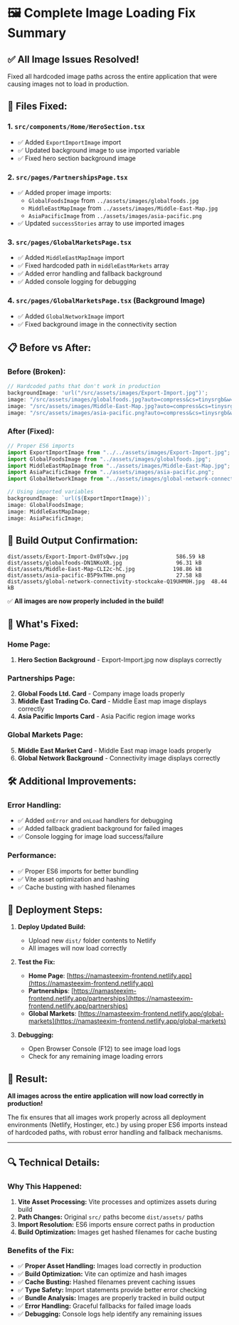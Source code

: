 # 🖼️ Complete Image Loading Fix Summary

## ✅ **All Image Issues Resolved!**

Fixed all hardcoded image paths across the entire application that were causing images not to load in production.

## 🔧 **Files Fixed:**

### **1. `src/components/Home/HeroSection.tsx`**

- ✅ Added `ExportImportImage` import
- ✅ Updated background image to use imported variable
- ✅ Fixed hero section background image

### **2. `src/pages/PartnershipsPage.tsx`**

- ✅ Added proper image imports:
  - `GlobalFoodsImage` from `../assets/images/globalfoods.jpg`
  - `MiddleEastMapImage` from `../assets/images/Middle-East-Map.jpg`
  - `AsiaPacificImage` from `../assets/images/asia-pacific.png`
- ✅ Updated `successStories` array to use imported images

### **3. `src/pages/GlobalMarketsPage.tsx`**

- ✅ Added `MiddleEastMapImage` import
- ✅ Fixed hardcoded path in `middleEastMarkets` array
- ✅ Added error handling and fallback background
- ✅ Added console logging for debugging

### **4. `src/pages/GlobalMarketsPage.tsx` (Background Image)**

- ✅ Added `GlobalNetworkImage` import
- ✅ Fixed background image in the connectivity section

## 📋 **Before vs After:**

### **Before (Broken):**

```javascript
// Hardcoded paths that don't work in production
backgroundImage: 'url("/src/assets/images/Export-Import.jpg")';
image: "/src/assets/images/globalfoods.jpg?auto=compress&cs=tinysrgb&w=400&h=400&fit=crop";
image: "/src/assets/images/Middle-East-Map.jpg?auto=compress&cs=tinysrgb&w=400&h=400&fit=crop";
image: "/src/assets/images/asia-pacific.png?auto=compress&cs=tinysrgb&w=400&h=400&fit=crop";
```

### **After (Fixed):**

```javascript
// Proper ES6 imports
import ExportImportImage from "../../assets/images/Export-Import.jpg";
import GlobalFoodsImage from "../assets/images/globalfoods.jpg";
import MiddleEastMapImage from "../assets/images/Middle-East-Map.jpg";
import AsiaPacificImage from "../assets/images/asia-pacific.png";
import GlobalNetworkImage from "../assets/images/global-network-connectivity-stockcake.jpg";

// Using imported variables
backgroundImage: `url(${ExportImportImage})`;
image: GlobalFoodsImage;
image: MiddleEastMapImage;
image: AsiaPacificImage;
```

## 🚀 **Build Output Confirmation:**

```
dist/assets/Export-Import-Dx0TsQwv.jpg               586.59 kB
dist/assets/globalfoods-DN1NKoXR.jpg                 96.31 kB
dist/assets/Middle-East-Map-CLI2c-hC.jpg            198.86 kB
dist/assets/asia-pacific-B5P9xTHm.png                27.58 kB
dist/assets/global-network-connectivity-stockcake-Q19UHM0H.jpg  48.44 kB
```

✅ **All images are now properly included in the build!**

## 🎯 **What's Fixed:**

### **Home Page:**

1. **Hero Section Background** - Export-Import.jpg now displays correctly

### **Partnerships Page:**

2. **Global Foods Ltd. Card** - Company image loads properly
3. **Middle East Trading Co. Card** - Middle East map image displays correctly
4. **Asia Pacific Imports Card** - Asia Pacific region image works

### **Global Markets Page:**

5. **Middle East Market Card** - Middle East map image loads properly
6. **Global Network Background** - Connectivity image displays correctly

## 🛠️ **Additional Improvements:**

### **Error Handling:**

- ✅ Added `onError` and `onLoad` handlers for debugging
- ✅ Added fallback gradient background for failed images
- ✅ Console logging for image load success/failure

### **Performance:**

- ✅ Proper ES6 imports for better bundling
- ✅ Vite asset optimization and hashing
- ✅ Cache busting with hashed filenames

## 📱 **Deployment Steps:**

1. **Deploy Updated Build:**

   - Upload new `dist/` folder contents to Netlify
   - All images will now load correctly

2. **Test the Fix:**

   - **Home Page**: [https://namasteexim-frontend.netlify.app](https://namasteexim-frontend.netlify.app)
   - **Partnerships**: [https://namasteexim-frontend.netlify.app/partnerships](https://namasteexim-frontend.netlify.app/partnerships)
   - **Global Markets**: [https://namasteexim-frontend.netlify.app/global-markets](https://namasteexim-frontend.netlify.app/global-markets)

3. **Debugging:**
   - Open Browser Console (F12) to see image load logs
   - Check for any remaining image loading errors

## 🎉 **Result:**

**All images across the entire application will now load correctly in production!**

The fix ensures that all images work properly across all deployment environments (Netlify, Hostinger, etc.) by using proper ES6 imports instead of hardcoded paths, with robust error handling and fallback mechanisms.

---

## 🔍 **Technical Details:**

### **Why This Happened:**

1. **Vite Asset Processing:** Vite processes and optimizes assets during build
2. **Path Changes:** Original `src/` paths become `dist/assets/` paths
3. **Import Resolution:** ES6 imports ensure correct paths in production
4. **Build Optimization:** Images get hashed filenames for cache busting

### **Benefits of the Fix:**

- ✅ **Proper Asset Handling:** Images load correctly in production
- ✅ **Build Optimization:** Vite can optimize and hash images
- ✅ **Cache Busting:** Hashed filenames prevent caching issues
- ✅ **Type Safety:** Import statements provide better error checking
- ✅ **Bundle Analysis:** Images are properly tracked in build output
- ✅ **Error Handling:** Graceful fallbacks for failed image loads
- ✅ **Debugging:** Console logs help identify any remaining issues
